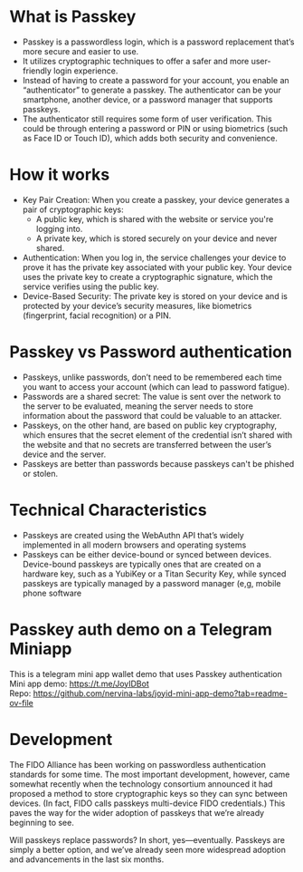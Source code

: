 # What is Passkey

- Passkey is a passwordless login, which is a password replacement that’s more secure and easier to use.
- It utilizes cryptographic techniques to offer a safer and more user-friendly login experience.
- Instead of having to create a password for your account, you enable an “authenticator” to generate a passkey. The authenticator can be your smartphone, another device, or a password manager that supports passkeys.
- The authenticator still requires some form of user verification. This could be through entering a password or PIN or using biometrics (such as Face ID or Touch ID), which adds both security and convenience.

# How it works

- Key Pair Creation: When you create a passkey, your device generates a pair of cryptographic keys:
  - A public key, which is shared with the website or service you're logging into.
  - A private key, which is stored securely on your device and never shared.
- Authentication: When you log in, the service challenges your device to prove it has the private key associated with your public key. Your device uses the private key to create a cryptographic signature, which the service verifies using the public key.
- Device-Based Security: The private key is stored on your device and is protected by your device’s security measures, like biometrics (fingerprint, facial recognition) or a PIN.

# Passkey vs Password authentication

- Passkeys, unlike passwords, don’t need to be remembered each time you want to access your account (which can lead to password fatigue).
- Passwords are a shared secret: The value is sent over the network to the server to be evaluated, meaning the server needs to store information about the password that could be valuable to an attacker.
- Passkeys, on the other hand, are based on public key cryptography, which ensures that the secret element of the credential isn’t shared with the website and that no secrets are transferred between the user’s device and the server.
- Passkeys are better than passwords because passkeys can't be phished or stolen.

# Technical Characteristics

- Passkeys are created using the WebAuthn API that’s widely implemented in all modern browsers and operating systems
- Passkeys can be either device-bound or synced between devices. Device-bound passkeys are typically ones that are created on a hardware key, such as a YubiKey or a Titan Security Key, while synced passkeys are typically managed by a password manager (e,g, mobile phone software

# Passkey auth demo on a Telegram Miniapp

This is a telegram mini app wallet demo that uses Passkey authentication  
Mini app demo: https://t.me/JoyIDBot  
Repo: https://github.com/nervina-labs/joyid-mini-app-demo?tab=readme-ov-file

# Development

The FIDO Alliance has been working on passwordless authentication standards for some time. The most important development, however, came somewhat recently when the technology consortium announced it had proposed a method to store cryptographic keys so they can sync between devices. (In fact, FIDO calls passkeys multi-device FIDO credentials.) This paves the way for the wider adoption of passkeys that we’re already beginning to see.

Will passkeys replace passwords?
In short, yes—eventually. Passkeys are simply a better option, and we’ve already seen more widespread adoption and advancements in the last six months.
